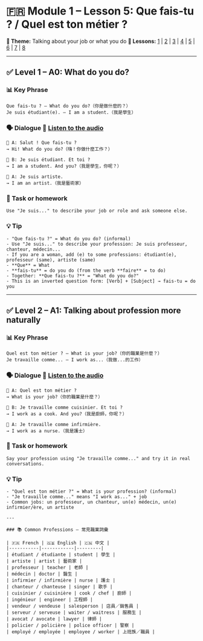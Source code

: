 # 🇫🇷 Module 1 – Lesson 5: Que fais-tu ? / Quel est ton métier ?
**📘 Theme:** Talking about your job or what you do
**🌠 Lessons:** [1](Lesson1.md) | [2](Lesson2.md) | [3](Lesson3.md) | [4](Lesson4.md) | [5](Lesson5.md) | [6](Lesson6.md) | [7](Lesson7.md) | [8](Lesson8.md)

---

## ✅ Level 1 – A0: What do you do?

### 📊 Key Phrase
    Que fais-tu ? — What do you do?（你是做什麼的？）
    Je suis étudiant(e). — I am a student.（我是學生）

### 🗣️ Dialogue 🎷 [Listen to the audio](https://yourdomain.com/audio/lesson5.mp3)

    👩 A: Salut ! Que fais-tu ?  
    → Hi! What do you do?（嗨！你做什麼工作？）

    👨 B: Je suis étudiant. Et toi ?  
    → I am a student. And you?（我是學生，你呢？）

    👩 A: Je suis artiste.  
    → I am an artist.（我是藝術家）

### 🌟 Task or homework
    Use "Je suis..." to describe your job or role and ask someone else.

### 💡 Tip
    - "Que fais-tu ?" = What do you do? (informal)
    - Use "Je suis..." to describe your profession: Je suis professeur, chanteur, médecin...
    - If you are a woman, add (e) to some professions: étudiant(e), professeur (same), artiste (same)
    - **Que** = What
    - **fais-tu** = do you do (from the verb **faire** = to do)
    - Together: **Que fais-tu ?** = "What do you do?"
    - This is an inverted question form: [Verb] + [Subject] → fais-tu = do you

---

## ✅ Level 2 – A1: Talking about profession more naturally

### 📊 Key Phrase
    Quel est ton métier ? — What is your job?（你的職業是什麼？）  
    Je travaille comme... — I work as...（我做...的工作）

### 🗣️ Dialogue 🎷 [Listen to the audio](https://yourdomain.com/audio/lesson5_2.mp3)

    👩 A: Quel est ton métier ?  
    → What is your job?（你的職業是什麼？）

    👨 B: Je travaille comme cuisinier. Et toi ?  
    → I work as a cook. And you?（我是廚師，你呢？）

    👩 A: Je travaille comme infirmière.  
    → I work as a nurse.（我是護士）

### 🌟 Task or homework
    Say your profession using "Je travaille comme..." and try it in real conversations.

### 💡 Tip
    - "Quel est ton métier ?" = What is your profession? (informal)
    - "Je travaille comme..." means "I work as..." + job
    - Common jobs: un professeur, un chanteur, un(e) médecin, un(e) infirmier/ère, un artiste

    ---

    ### 📚 Common Professions – 常見職業詞彙

    | 🇫🇷 French | 🇬🇧 English | 🇨🇳 中文 |
    |-----------|------------|---------|
    | étudiant / étudiante | student | 學生 |
    | artiste | artist | 藝術家 |
    | professeur | teacher | 老師 |
    | médecin | doctor | 醫生 |
    | infirmier / infirmière | nurse | 護士 |
    | chanteur / chanteuse | singer | 歌手 |
    | cuisinier / cuisinière | cook / chef | 廚師 |
    | ingénieur | engineer | 工程師 |
    | vendeur / vendeuse | salesperson | 店員／銷售員 |
    | serveur / serveuse | waiter / waitress | 服務生 |
    | avocat / avocate | lawyer | 律師 |
    | policier / policière | police officer | 警察 |
    | employé / employée | employee / worker | 上班族／職員 |
